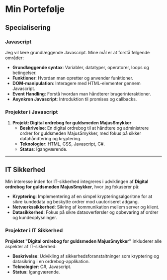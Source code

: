 # Min Portefølje

## Specialisering

### Javascript
Jeg vil lære grundlæggende Javascript. Mine mål er at forstå følgende områder:

- **Grundlæggende syntax**: Variabler, datatyper, operatorer, loops og betingelser.
- **Funktioner**: Hvordan man opretter og anvender funktioner.
- **DOM-manipulation**: Interagere med HTML-elementer gennem Javascript.
- **Event Handling**: Forstå hvordan man håndterer brugerinteraktioner.
- **Asynkron Javascript**: Introduktion til promises og callbacks.

### Projekter i Javascript
1. **Projekt: Digital ordrebog for guldsmeden MajusSmykker**
   - **Beskrivelse**: En digital ordrebog til at håndtere og administrere ordrer for guldsmeden MajusSmykker, med fokus på sikker datahåndtering og kryptering.
   - **Teknologier**: HTML, CSS, Javascript, C#.
   - **Status**: Igangværende.

---

## IT Sikkerhed
Min interesse inden for IT-sikkerhed integreres i udviklingen af **Digital ordrebog for guldsmeden MajusSmykker**, hvor jeg fokuserer på:

- **Kryptering**: Implementering af en simpel krypteringsalgoritme for at sikre kundedata og beskytte ordrer mod uautoriseret adgang.
- **Netværkssikkerhed**: Sikring af kommunikation mellem server og klient.
- **Datasikkerhed**: Fokus på sikre dataoverførsler og opbevaring af ordrer og kundeoplysninger.

### Projekter i IT Sikkerhed
**Projektet "Digital ordrebog for guldsmeden MajusSmykker"** inkluderer alle aspekter af IT-sikkerhed:
   - **Beskrivelse**: Udvikling af sikkerhedsforanstaltninger som kryptering og datasikring i en ordrebog-applikation.
   - **Teknologier**: C#, Javascript.
   - **Status**: Igangværende.
